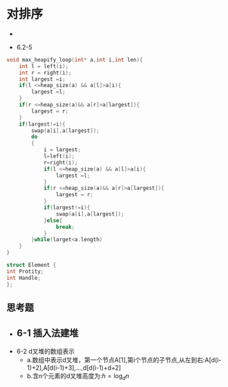 # 对排序

- 

- 6.2-5
```C
void max_heapify_loop(int* a,int i,int len){
    int l = left(i);
    int r = right(i);
    int largest =i;
    if(l <=heap_size(a) && a[l]>a[i){
        largest =l;
    }
    if(r <=heap_size(a)&& a[r]>a[largest]){
        largest = r;
    }
    if(largest!=i){
        swap(a[i],a[largest]);
        do
        {
            i = largest;
            l=left(i);
            r=right(i);
            if(l <=heap_size(a) && a[l]>a[i){
                largest =l;
            }
            if(r <=heap_size(a)&& a[r]>a[largest]){
                largest = r;
            }
            if(largest!=i){
                swap(a[i],a[largest]);
            }else{
                break;
            }
        }while(larget<a.length)
    }
}
```


```C
struct Element {
int Protity;
int Handle;
};

```

## 思考题

- 6-1 插入法建堆
  - 
- 6-2 d叉堆的数组表示
  - a.数组中表示d叉堆，第一个节点A[1],第i个节点的子节点,从左到右:A[d(i-1)+2],A[d(i-1)+3],...,d[d(i-1)+d+2]
  - b.含n个元素的d叉堆高度为:$h=\log_d{n}$